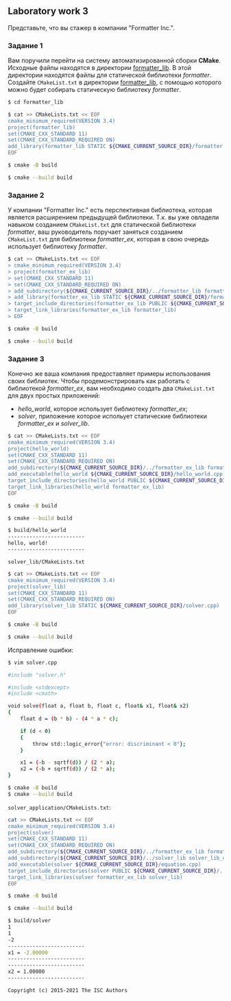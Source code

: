 ## Laboratory work 3

Представьте, что вы стажер в компании "Formatter Inc.".
### Задание 1
Вам поручили перейти на систему автоматизированной сборки **CMake**.
Исходные файлы находятся в директории [formatter_lib](formatter_lib).
В этой директории находятся файлы для статической библиотеки *formatter*.
Создайте `CMakeList.txt` в директории [formatter_lib](formatter_lib),
с помощью которого можно будет собирать статическую библиотеку *formatter*.

```sh
$ cd formatter_lib
```

```sh
$ cat >> CMakeLists.txt << EOF
cmake_minimum_required(VERSION 3.4)
project(formatter_lib)
set(CMAKE_CXX_STANDARD 11)
set(CMAKE_CXX_STANDARD_REQUIRED ON)
add_library(formatter_lib STATIC ${CMAKE_CURRENT_SOURCE_DIR}/formatter.cpp)
EOF
```

```sh
$ cmake -B build
```

```sh
$ cmake --build build
```

### Задание 2
У компании "Formatter Inc." есть перспективная библиотека,
которая является расширением предыдущей библиотеки. Т.к. вы уже овладели
навыком созданием `CMakeList.txt` для статической библиотеки *formatter*, ваш 
руководитель поручает заняться созданием `CMakeList.txt` для библиотеки 
*formatter_ex*, которая в свою очередь использует библиотеку *formatter*.

```sh
$ cat >> CMakeLists.txt << EOF
> cmake_minimum_required(VERSION 3.4)
> project(formatter_ex_lib)
> set(CMAKE_CXX_STANDARD 11)
> set(CMAKE_CXX_STANDARD_REQUIRED ON)
> add_subdirectory(${CMAKE_CURRENT_SOURCE_DIR}/../formatter_lib formatter_lib_dir)
> add_library(formatter_ex_lib STATIC ${CMAKE_CURRENT_SOURCE_DIR}/formatter_ex.cpp)
> target_include_directories(formatter_ex_lib PUBLIC ${CMAKE_CURRENT_SOURCE_DIR}/../formatter_lib)
> target_link_libraries(formatter_ex_lib formatter_lib)
> EOF
```

```sh
$ cmake -B build
```

```sh
$ cmake --build build
```

### Задание 3
Конечно же ваша компания предоставляет примеры использования своих библиотек.
Чтобы продемонстрировать как работать с библиотекой *formatter_ex*,
вам необходимо создать два `CMakeList.txt` для двух простых приложений:
* *hello_world*, которое использует библиотеку *formatter_ex*;
* *solver*, приложение которое испольует статические библиотеки *formatter_ex* и *solver_lib*.

```sh
$ cat >> CMakeLists.txt << EOF
cmake_minimum_required(VERSION 3.4)
project(hello_world)
set(CMAKE_CXX_STANDARD 11)
set(CMAKE_CXX_STANDARD_REQUIRED ON)
add_subdirectory(${CMAKE_CURRENT_SOURCE_DIR}/../formatter_ex_lib formatter_ex_lib_dir)
add_executable(hello_world ${CMAKE_CURRENT_SOURCE_DIR}/hello_world.cpp)
target_include_directories(hello_world PUBLIC ${CMAKE_CURRENT_SOURCE_DIR}/../formatter_ex_lib)
target_link_libraries(hello_world formatter_ex_lib)
EOF
```

```sh
$ cmake -B build
```

```sh
$ cmake --build build
```

```sh
$ build/hello_world
-------------------------
hello, world!
-------------------------
```

`solver_lib/CMakeLists.txt`
```sh
$ cat >> CMakeLists.txt << EOF
cmake_minimum_required(VERSION 3.4)
project(solver_lib)
set(CMAKE_CXX_STANDARD 11)
set(CMAKE_CXX_STANDARD_REQUIRED ON)
add_library(solver_lib STATIC ${CMAKE_CURRENT_SOURCE_DIR}/solver.cpp)
EOF
```

```sh
$ cmake -B build
```

```sh
$ cmake --build build
```

Исправление ошибки:

```sh
$ vim solver.cpp
```

```sh
#include "solver.h"

#include <stdexcept>
#include <cmath>

void solve(float a, float b, float c, float& x1, float& x2)
{
    float d = (b * b) - (4 * a * c);

    if (d < 0)
    {
        throw std::logic_error{"error: discriminant < 0"};
    }

    x1 = (-b - sqrtf(d)) / (2 * a);
    x2 = (-b + sqrtf(d)) / (2 * a);
}
```

```sh
$ cmake -B build
$ cmake --build build
```

`solver_application/CMakeLists.txt`:
```sh
cat >> CMakeLists.txt << EOF
cmake_minimum_required(VERSION 3.4)
project(solver)
set(CMAKE_CXX_STANDARD 11)
set(CMAKE_CXX_STANDARD_REQUIRED ON)
add_subdirectory(${CMAKE_CURRENT_SOURCE_DIR}/../formatter_ex_lib formatter_ex_lib_dir)
add_subdirectory(${CMAKE_CURRENT_SOURCE_DIR}/../solver_lib solver_lib_dir)
add_executable(solver ${CMAKE_CURRENT_SOURCE_DIR}/equation.cpp)
target_include_directories(solver PUBLIC ${CMAKE_CURRENT_SOURCE_DIR}/../formatter_ex_lib ${CMAKE_CURRENT_SOURCE_DIR}/../solver_lib)
target_link_libraries(solver formatter_ex_lib solver_lib)
EOF
```

```sh
$ cmake -B build
```

```sh
$ cmake --build build
```

```sh
$ build/solver
1
1
-2
-------------------------
x1 = -2.00000
-------------------------
-------------------------
x2 = 1.00000
-------------------------
```

```
Copyright (c) 2015-2021 The ISC Authors
```
